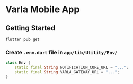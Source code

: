 # Varla Mobile App

## Getting Started

```
flutter pub get
```

### Create `.env.dart` file in `app/lib/Utility/Env/`

```dart
class Env {
    static final String NOTIFICATION_CORE_URL = "...";
    static final String VARLA_GATEWAY_URL = "...";
}
```
